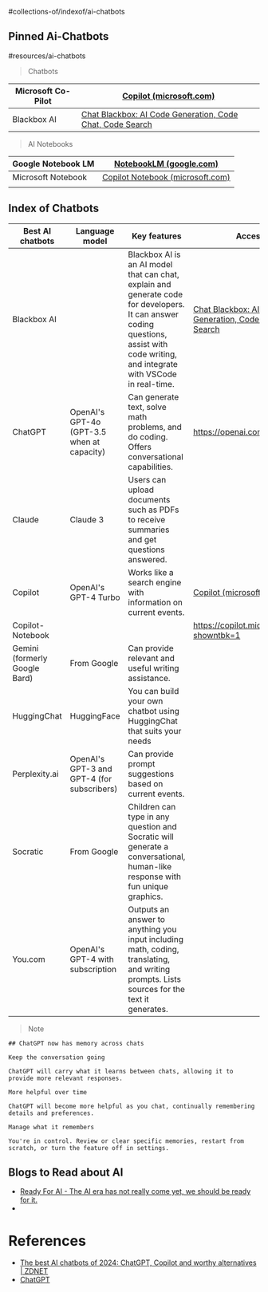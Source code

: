 #collections-of/indexof/ai-chatbots

## Pinned Ai-Chatbots
#resources/ai-chatbots

> Chatbots 


| Microsoft Co-Pilot | [Copilot (microsoft.com)](https://copilot.microsoft.com/)                             |
| ------------------ | ------------------------------------------------------------------------------------- |
| Blackbox AI        | [Chat Blackbox: AI Code Generation, Code Chat, Code Search](https://www.blackbox.ai/) |
> AI Notebooks

| Google Notebook LM | [NotebookLM (google.com)](https://notebooklm.google.com/)                     |
| ------------------ | ----------------------------------------------------------------------------- |
| Microsoft Notebook | [Copilot Notebook (microsoft.com)](https://copilot.microsoft.com/?showntbk=1) |
|                    |                                                                               |






## Index of Chatbots

| Best AI chatbots              | Language model                             | Key features                                                                                                                                                                          | Access AI                                                                             |
| ----------------------------- | ------------------------------------------ | ------------------------------------------------------------------------------------------------------------------------------------------------------------------------------------- | ------------------------------------------------------------------------------------- |
| Blackbox AI                   |                                            | Blackbox AI is an AI model that can chat, explain and generate code for developers. It can answer coding questions, assist with code writing, and integrate with VSCode in real-time. | [Chat Blackbox: AI Code Generation, Code Chat, Code Search](https://www.blackbox.ai/) |
| ChatGPT                       | OpenAI's GPT-4o (GPT-3.5 when at capacity) | Can generate text, solve math problems, and do coding. Offers conversational capabilities.                                                                                            | https://openai.com/blog/chatgpt/                                                      |
| Claude                        | Claude 3                                   | Users can upload documents such as PDFs to receive summaries and get questions answered.                                                                                              |                                                                                       |
| Copilot                       | OpenAI's GPT-4 Turbo                       | Works like a search engine with information on current events.                                                                                                                        | [Copilot (microsoft.com)](https://copilot.microsoft.com/)                             |
| Copilot-Notebook              |                                            |                                                                                                                                                                                       | https://copilot.microsoft.com/?showntbk=1                                             |
| Gemini (formerly Google Bard) | From Google                                | Can provide relevant and useful writing assistance.                                                                                                                                   |                                                                                       |
| HuggingChat                   | HuggingFace                                | You can build your own chatbot using HuggingChat that suits your needs                                                                                                                |                                                                                       |
| Perplexity.ai                 | OpenAI's GPT-3 and GPT-4 (for subscribers) | Can provide prompt suggestions based on current events.                                                                                                                               |                                                                                       |
| Socratic                      | From Google                                | Children can type in any question and Socratic will generate a conversational, human-like response with fun unique graphics.                                                          |                                                                                       |
| You.com                       | OpenAI's GPT-4 with subscription           | Outputs an answer to anything you input including math, coding, translating, and writing prompts. Lists sources for the text it generates.                                            |                                                                                       |


> Note 
```
## ChatGPT now has memory across chats

Keep the conversation going

ChatGPT will carry what it learns between chats, allowing it to provide more relevant responses.

More helpful over time

ChatGPT will become more helpful as you chat, continually remembering details and preferences.

Manage what it remembers

You're in control. Review or clear specific memories, restart from scratch, or turn the feature off in settings.
```


## Blogs to Read about AI
- [Ready For AI - The AI era has not really come yet, we should be ready for it.](https://readyforai.com/)
- 



# References
- [The best AI chatbots of 2024: ChatGPT, Copilot and worthy alternatives | ZDNET](https://www.zdnet.com/article/best-ai-chatbot/)
- [ChatGPT](https://chatgpt.com/)
